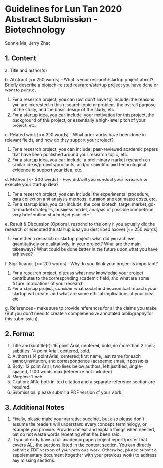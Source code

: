 # Guidelines for Lun Tan 2020 Abstract Submission -  Biotechnology 
Sunnie Ma, Jerry Zhao


## 1. Content 
a. Title and author(s) 
   
b. Abstract [<= 250 words] - What is your research/startup project about? 
Briefly describe a biotech-related research/startup project you have done or want to pursue.

1. For a research project, you can (but don’t have to) include: the reasons you are interested in this research topic or problem, the overall purpose of the study, and the basic design of the study, etc. 
2. For a startup idea, you can include: your motivation for this project, the background of this project, or essentially a high-level pitch of your project, etc.

c. Related work [<= 300 words] - What prior works have been done in relevant fields, and how do they support your project?
1. For a research project, you can include: peer-reviewed academic papers that have been published around your research topic, etc.
2. For a startup idea, you can include: a preliminary market research on similar ideas/projects/products, and/or scientific and technological evidence to support your idea, etc. 

d. Method [<= 300 words] - How did/will you conduct your research or execute your startup idea? 
1. For a research project, you can include: the experimental procedure, data collection and analysis methods, duration and estimated costs, etc.
2. For a startup idea, you can include: the core biotech, target market, go-to-market strategies, business model, analysis of possible competition, very brief outline of a budget plan, etc. 

e. Result & Discussion (Optional, respond to this only if you actually did the research or executed the startup idea you described above) [<= 250 words] 
1. For either a research or startup project: what did you achieve, quantitatively or qualitatively, in your project? What are the main takeaways? What could be done better in the future upon what you have achieved?

f. Significance [<= 200 words] - Why do you think your project is important? 
1. For a research project, discuss what new knowledge your project contributes to the corresponding academic field, and what are some future implications of your research. 
2. For a startup project, consider what social and economical impacts your startup will create, and what are some ethical implications of your idea, etc. 

g.  References - make sure to provide references for all the claims you make (But you don’t need to create a comprehensive annotated bibliography for this submission).


## 2. Format
   1. Title and subtitle(s): 16 point Arial, centered, bold, no more than 2 lines; subtitles: 14 point Arial, centered, bold.
   2. Author(s):14 point Arial, centered; first name, last name for each author,institution, and correspondence (academic email, if possible) 
   3. Body: 12 point Arial, two lines below authors, left justified, single-spaced, 1300 words max (reference not included) 
   4. Margins: 1 inch.
   5. Citation: APA; both in-text citation and a separate reference section are required.
   6. Submission: please submit a PDF version of your work.


## 3. Additional Notes
   1. Finally, please make your narrative succinct, but also please don’t assume the readers will understand every concept, terminology, or example you provide. Provide context and explain things when needed, but do not waste words repeating what has been said.
   2. If you already have a full academic paper/project report/poster that covers ALL the sections listed in the content section. You can directly submit a PDF version of your previous work. Otherwise, please submit a supplementary document (together with your previous work) to address any missing sections.